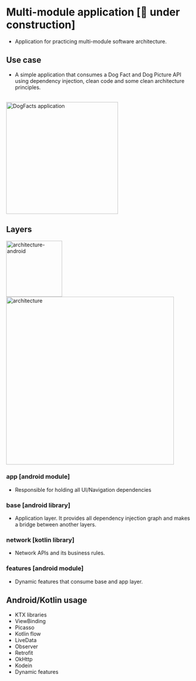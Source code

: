 
# Multi-module application [🚧 **under construction**] 
- Application for practicing multi-module software architecture.    

## Use case 
- A simple application that consumes a Dog Fact and Dog Picture API using dependency injection, clean code and some clean architecture principles.    
<br />    
<img src="https://i.ibb.co/BPhvJV0/Capturar.jpg" alt="DogFacts application" border="0" width="300" />


## Layers 

<img src="https://i.ibb.co/T2sZ5Xy/architecture-android.jpg" alt="architecture-android"  width="150" border="0"/>    
<img src="https://i.ibb.co/FY4S6gw/architecture.jpg" alt="architecture" width="450" border="0"/> 
   
### app [android module]
- Responsible for holding all UI/Navigation dependencies    
### base [android library]  
- Application layer. It provides all dependency injection graph and makes a bridge between another layers.    
### network [kotlin library]
- Network APIs and its business rules.    
### features [android module]
- Dynamic features that consume base and app layer.    
 
## Android/Kotlin usage    
- KTX libraries    
- ViewBinding    
- Picasso    
- Kotlin flow    
- LiveData    
- Observer    
- Retrofit    
- OkHttp    
- Kodein    
- Dynamic features